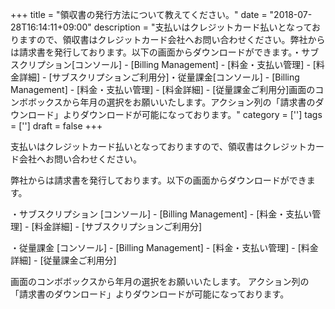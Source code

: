 +++
title = "領収書の発行方法について教えてください。"
date = "2018-07-28T16:14:11+09:00"
description = "支払いはクレジットカード払いとなっておりますので、領収書はクレジットカード会社へお問い合わせください。弊社からは請求書を発行しております。以下の画面からダウンロードができます。・サブスクリプション[コンソール] - [Billing Management] - [料金・支払い管理] - [料金詳細] - [サブスクリプションご利用分]・従量課金[コンソール] - [Billing Management] - [料金・支払い管理] - [料金詳細] - [従量課金ご利用分]画面のコンボボックスから年月の選択をお願いいたします。アクション列の「請求書のダウンロード」よりダウンロードが可能になっております。"
category = ['']
tags = ['']
draft = false
+++

支払いはクレジットカード払いとなっておりますので、領収書はクレジットカード会社へお問い合わせください。

弊社からは請求書を発行しております。以下の画面からダウンロードができます。

・サブスクリプション
[コンソール] - [Billing Management] - [料金・支払い管理] - [料金詳細] - [サブスクリプションご利用分]

・従量課金
[コンソール] - [Billing Management] - [料金・支払い管理] - [料金詳細] - [従量課金ご利用分]

画面のコンボボックスから年月の選択をお願いいたします。
アクション列の「請求書のダウンロード」よりダウンロードが可能になっております。

